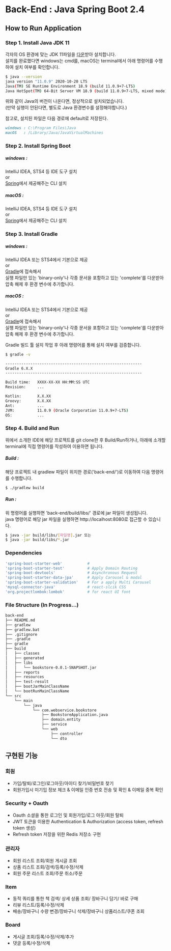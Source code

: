 # Back-End : Java Spring Boot 2.4

## How to Run Application

### Step 1. Install Java JDK 11
각자의 OS 환경에 맞는 JDK 11파일을 [다운](https://www.oracle.com/java/technologies/javase-downloads.html)받아 설치합니다.<br/>
설치를 완료했다면 windows는 cmd를, macOS는 terminal에서 아래 명령어를 수행하여 설치 여부를 확인합니다.

```bash
$ java --version
java version "11.0.9" 2020-10-20 LTS
Java(TM) SE Runtime Environment 18.9 (build 11.0.9+7-LTS)
Java HotSpot(TM) 64-Bit Server VM 18.9 (build 11.0.9+7-LTS, mixed mode)
```
위와 같이 Java의 버전이 나온다면, 정상적으로 설치되었습니다.<br/>
(만약 실행이 안된다면, 별도로 Java 환경변수를 설정해야합니다.)

참고로, 설치된 파일은 다음 경로에 default로 저장된다.
```markdown
windows : C:\Program Files\Java
macOS   : /Library/Java/JavaVirtualMachines
```  

### Step 2. Install Spring Boot

##### windows : 
IntelliJ IDEA, STS4 등 IDE 도구 설치 <br/>
or <br/>
[Spring](https://repo.spring.io/release/org/springframework/)에서 제공해주는 CLI 설치

##### macOS :

IntelliJ IDEA, STS4 등 IDE 도구 설치 <br/>
or <br/>
[Spring](https://repo.spring.io/release/org/springframework/)에서 제공해주는 CLI 설치 

### Step 3. Install Gradle
##### windows : 
IntelliJ IDEA 또는 STS4에서 기본으로 제공<br/>
or<br/>
[Gradle](https://gradle.org/releases/)에 접속해서<br/>
실행 파일만 있는 'binary-only'나 각종 문서을 포함하고 있는 'complete'를 다운받아
압축 해제 후 환경 변수에 추가합니다. 

##### macOS :
IntelliJ IDEA 또는 STS4에서 기본으로 제공<br/>
or<br/>
[Gradle](https://gradle.org/releases/)에 접속해서<br/>
실행 파일만 있는 'binary-only'나 각종 문서을 포함하고 있는 'complete'를 다운받아
압축 해제 후 환경 변수에 추가합니다.

Gradle 빌드 툴 설치 작업 후 아래 명령어를 통해 설치 여부를 검증합니다.
```bash
$ gradle -v

------------------------------------------------------------
Gradle 6.X.X
------------------------------------------------------------

Build time:   XXXX-XX-XX HH:MM:SS UTC
Revision:     ...

Kotlin:       X.X.XX
Groovy:       X.X.XX
Ant:          ...
JVM:          11.0.9 (Oracle Corporation 11.0.9+7-LTS)
OS:           ...
```

### Step 4. Build and Run
위에서 소개한 IDE에 해당 프로젝트를 git clone한 후 Build/Run하거나, 아래에 소개할 terminal에 직접 명령어를 작성하여 이용하면 됩니다.

##### Build : 
해당 프로젝트 내 gradlew 파일이 위치한 경로('back-end/')로 이동하여 다음 명령어를 수행합니다.
```bash
$ ./gradlew build
```

##### Run :
위 명령어를 실행하면 'back-end/build/libs/' 경로에 jar 파일이 생성됩니다.<br/>
java 명령어로 해당 jar 파일을 실행하면 http://localhost:8080로 접근할 수 있습니다.
```bash
$ java -jar build/libs/[파일명].jar 또는
$ java -jar build/libs/*.jar
```

### Dependencies

```bash
'spring-boot-starter-web'           #
'spring-boot-starter-test'          # Apply Domain Routing
'spring-boot-devtools'              # Asynchronous Request
'spring-boot-starter-data-jpa'      # Apply Carousel & modal
'spring-boot-starter-validation'    # For a apply Multi Carousel
'mysql-connector-java'              # react-slcik CSS
'org.projectlombok:lombok'          # for react UI font
```

### File Structure (In Progress...)

```markdown
back-end
├── README.md
├── gradlew
├── gradlew.bat
├── .gitignore
├── .gradle
├── gradle
├── build
│   ├── classes
│   ├── generated
│   ├── libs
│   │   └── bookstore-0.0.1-SNAPSHOT.jar
│   ├── reports
│   ├── resources
│   ├── test-result
│   ├── bootJarMainClassName
│   └── bootRunMainClassName
└── src
    └── main
    	└── java
    	    └── com.webservice.bookstore	
                ├── BookstoreApplication.java
                ├── domain.entity
                ├── service
                └── web
                    ├── controller
                    └── dto
```


## 구현된 기능

### 회원
- 가입/탈퇴/로그인/로그아웃/아이디 찾기/비밀번호 찾기
- 회원가입시 미기입 정보 체크 & 이메일 인증 번호 전송 및 확인 & 이메일 중복 확인

### Security + Oauth
- Oauth 소셜을 통한 로그인 및 회원가입/로그 아웃/회원 탈퇴
- JWT 토큰을 이용한 Authentication & Authorization (access token, refresh token 생성)
- Refresh token 저장을 위한 Redis 저장소 구현

### 관리자
- 회원 리스트 조회/회원 게시글 조회
- 상품 리스트 조회/검색/등록/수정/삭제
- 회원 주문 리스트 조회/주문 취소/주문 

### Item
- 동적 쿼리를 통한 책 검색/ 상세 상품 조회/ 장바구니 담기/ 바로 구매
- 리뷰 리스트/등록/수정/삭제
- 배송/장바구니 수량 변경/장바구니 삭제/장바구니 상품리스트/쿠폰 조회

### Board
- 게시글 조회/등록/수정/삭제/추가
- 댓글 등록/수정/삭제

